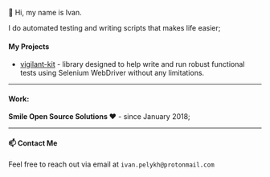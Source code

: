 <!--
**ivpel/ivpel** is a ✨ _special_ ✨ repository because its `README.md` (this file) appears on your GitHub profile.

Here are some ideas to get you started:

- 🔭 I’m currently working on ...
- 🌱 I’m currently learning ...
- 👯 I’m looking to collaborate on ...
- 🤔 I’m looking for help with ...
- 💬 Ask me about ...
- 📫 How to reach me: ...
- 😄 Pronouns: ...
- ⚡ Fun fact: ...
-->


👋 Hi, my name is Ivan.

I do automated testing and writing scripts that makes life easier;


#### My Projects
- [vigilant-kit](https://github.com/ivpel/vigilant-kit) - library designed to help write and run robust functional tests using Selenium WebDriver without any limitations. 

---

#### **Work:**

**Smile Open Source Solutions ❤️**  -  since January 2018;


---

#### 📫 **Contact Me**
Feel free to reach out via email at `ivan.pelykh@protonmail.com`

